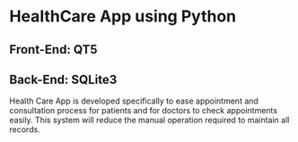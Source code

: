 # HealthCare App using Python
## Front-End: QT5
## Back-End: SQLite3
Health Care App is developed specifically to ease appointment and consultation process for patients and for doctors to check appointments easily. This system will reduce the manual operation required to maintain all records.
